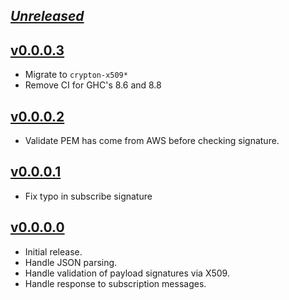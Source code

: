 ## [_Unreleased_](https://github.com/freckle/aws-sns-verify/compare/v0.0.0.3...main)

## [v0.0.0.3](https://github.com/freckle/aws-sns-verify/compare/v0.0.0.2...v0.0.0.3)

- Migrate to `crypton-x509*`
- Remove CI for GHC's 8.6 and 8.8

## [v0.0.0.2](https://github.com/freckle/aws-sns-verify/compare/v0.0.0.1...v0.0.0.2)

- Validate PEM has come from AWS before checking signature.

## [v0.0.0.1](https://github.com/freckle/aws-sns-verify/compare/v0.0.0.0...v0.0.0.1)

- Fix typo in subscribe signature

## [v0.0.0.0](https://github.com/freckle/aws-sns-verify/releases/tag/v0.0.0.0)

- Initial release.
- Handle JSON parsing.
- Handle validation of payload signatures via X509.
- Handle response to subscription messages.
